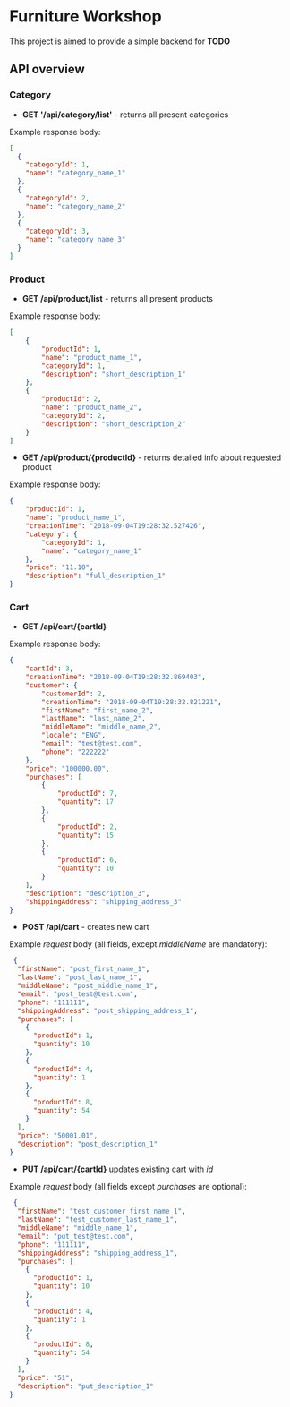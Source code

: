# Furniture Workshop 

This project is aimed to provide a simple backend for **TODO**

## API overview

### Category
- **GET '/api/category/list'** - returns all present categories

Example response body: 
```json
[
  {
    "categoryId": 1,
    "name": "category_name_1"
  },
  {
    "categoryId": 2,
    "name": "category_name_2"
  },
  {
    "categoryId": 3,
    "name": "category_name_3"
  }
]
``` 

### Product
- **GET /api/product/list** - returns all present products

Example response body: 
```json
[
    {
        "productId": 1,
        "name": "product_name_1",
        "categoryId": 1,
        "description": "short_description_1"
    },
    {
        "productId": 2,
        "name": "product_name_2",
        "categoryId": 2,
        "description": "short_description_2"
    } 
]
``` 

- **GET /api/product/{productId}** - returns detailed info about requested product

Example response body: 
```json
{
    "productId": 1,
    "name": "product_name_1",
    "creationTime": "2018-09-04T19:28:32.527426",
    "category": {
        "categoryId": 1,
        "name": "category_name_1"
    },
    "price": "11.10",
    "description": "full_description_1"
}
```

### Cart
-  **GET /api/cart/{cartId}** 

Example response body: 
```json
{
    "cartId": 3,
    "creationTime": "2018-09-04T19:28:32.869403",
    "customer": {
        "customerId": 2,
        "creationTime": "2018-09-04T19:28:32.821221",
        "firstName": "first_name_2",
        "lastName": "last_name_2",
        "middleName": "middle_name_2",
        "locale": "ENG",
        "email": "test@test.com",
        "phone": "222222"
    },
    "price": "100000.00",
    "purchases": [
        {
            "productId": 7,
            "quantity": 17
        },
        {
            "productId": 2,
            "quantity": 15
        },
        {
            "productId": 6,
            "quantity": 10
        }
    ],
    "description": "description_3",
    "shippingAddress": "shipping_address_3"
}
```

- **POST /api/cart** - creates new cart

Example _request_ body (all fields, except _middleName_ are mandatory): 
```json
 {
  "firstName": "post_first_name_1",
  "lastName": "post_last_name_1",
  "middleName": "post_middle_name_1",
  "email": "post_test@test.com",
  "phone": "111111",
  "shippingAddress": "post_shipping_address_1",
  "purchases": [
    {
      "productId": 1,
      "quantity": 10
    },
    {
      "productId": 4,
      "quantity": 1
    },
    {
      "productId": 8,
      "quantity": 54
    }
  ],
  "price": "50001.01",
  "description": "post_description_1"
}
```

- **PUT /api/cart/{cartId}** updates existing cart with *id*

Example _request_ body (all fields except _purchases_ are optional):
```json
 {
  "firstName": "test_customer_first_name_1",
  "lastName": "test_customer_last_name_1",
  "middleName": "middle_name_1",
  "email": "put_test@test.com",
  "phone": "111111",
  "shippingAddress": "shipping_address_1",
  "purchases": [
    {
      "productId": 1,
      "quantity": 10
    },
    {
      "productId": 4,
      "quantity": 1
    },
    {
      "productId": 8,
      "quantity": 54
    }
  ],
  "price": "51",
  "description": "put_description_1"
}
```

